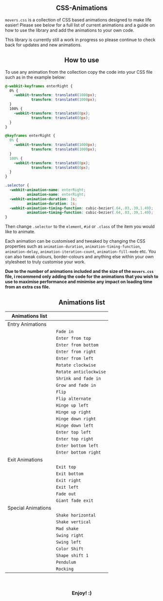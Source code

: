 <h2 align="center">CSS-Animations</h2>

`movers.css` is a collection of CSS based animations designed to make life easier! Please see below for a full list of current animations and a guide on how to use the library and add the animations to your own code.

This library is currently still a work in progress so please continue to check back for updates and new animations.

<h2 align="center">How to use</h2>
To use any animation from the collection copy the code into your CSS file such as in the example below:

```css
@-webkit-keyframes enterRight {
  0% {
    -webkit-transform: translateX(1000px);
            transform: translateX(1000px);
  }
  100% {
    -webkit-transform: translateX(0px);
            transform: translateX(0px);
  }
}

@keyframes enterRight {
  0% {
    -webkit-transform: translateX(1000px);
            transform: translateX(1000px);
  }
  100% {
    -webkit-transform: translateX(0px);
            transform: translateX(0px);
  }
}

.selector {
  -webkit-animation-name: enterRight;
          animation-name: enterRight;
  -webkit-animation-duration: 1s;
          animation-duration: 1s;
  -webkit-animation-timing-function: cubic-bezier(.64,.03,.39,1.49);
          animation-timing-function: cubic-bezier(.64,.03,.39,1.49);
}
```

Then change `.selector` to the `element`, `#id` or `.class` of the item you would like to animate.

Each animation can be customised and tweaked by changing the CSS properties such as `animation-duration`, `animation-timing-function`, `animation-delay`, `animation-iteration-count`, `animation-fill-mode` etc. You can also tweak colours, border-colours and anything else within your own stylesheet to truly customise your work.

**Due to the number of animations included and the size of the `movers.css` file, i recommend only adding the code for the animations that you wish to use to maximise performance and minimise any impact on loading time from an extra css file.**

<h2 align="center">Animations list</h2>

| Animations list   |                       |
| ----------------- | ----------------------|
| Entry Animations  |                       |
|                   | `Fade in`             |
|                   | `Enter from top`      |
|                   | `Enter from bottom`   |
|                   | `Enter from right`    |
|                   | `Enter from left`     |
|                   | `Rotate clockwise`    |
|                   | `Rotate anticlockwise`|
|                   | `Shrink and fade in`  |
|                   | `Grow and fade in`    |
|                   | `Flip`                |
|                   | `Flip alternate`      |
|                   | `Hinge up left`       |
|                   | `Hinge up right`      |
|                   | `Hinge down right`    |
|                   | `Hinge down left`     |
|                   | `Enter top left`      |
|                   | `Enter top right`     |
|                   | `Enter bottom left`   |
|                   | `Enter bottom right`  |
| Exit Animations   |                       |
|                   | `Exit top`            |
|                   | `Exit bottom`         |
|                   | `Exit right`          |
|                   | `Exit left`           |
|                   | `Fade out`            |
|                   | `Giant fade exit`     |
| Special Animations|                       |
|                   | `Shake horizontal`    |
|                   | `Shake vertical`      |
|                   | `Mad shake`           |
|                   | `Swing right`         |
|                   | `Swing left`          |
|                   | `Color Shift`         |
|                   | `Shape shift 1`       |
|                   | `Pendulum`            |
|                   | `Rocking`             |


<br>
<h3 align="center">Enjoy! :)</h3>
